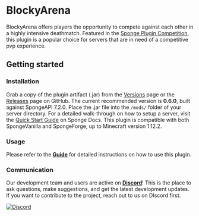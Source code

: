 # BlockyArena

BlockyArena offers players the opportunity to compete against each other in a highly intensive deathmatch. Featured in the [Sponge Plugin Competition](https://forums.spongepowered.org/t/sponge-status-update-10th-february-2019/27234), this plugin is a popular choice for servers that are in need of a competitive pvp experience.

## Getting started

### Installation

Grab a copy of the plugin artifact (.jar) from the [Versions](https://ore.spongepowered.org/Darcy_Chen/BlockyArena/versions) page or the [Releases](https://github.com/Darcy-Chen/BlockyArena/releases) page on GitHub. The current recommended version is **0.6.0**, built against SpongeAPI 7.2.0. Place the .jar file into the `/mods/` folder of your server directory. For a detailed walk-through on how to setup a server, visit the [Quick Start Guide](https://docs.spongepowered.org/stable/en/server/quickstart.html) on Sponge Docs. This plugin is compatible with both SpongeVanilla and SpongeForge, up to Minecraft version 1.12.2.


### Usage

Please refer to the **[Guide](https://ore.spongepowered.org/Darcy_Chen/BlockyArena/pages/Guide)** for detailed instructions on how to use this plugin. 

### Communication

Our development team and users are active on **[Discord](https://discord.gg/5jxJ82K)**! This is the place to ask questions, make suggestions, and get the latest development updates. If you want to contribute to the project, reach out to us on DIscord first.

[![Discord](https://img.shields.io/badge/Discord-Join-color.svg?style=for-the-badge&logo=discord&colorB=7289da)](https://discord.gg/5jxJ82K)

